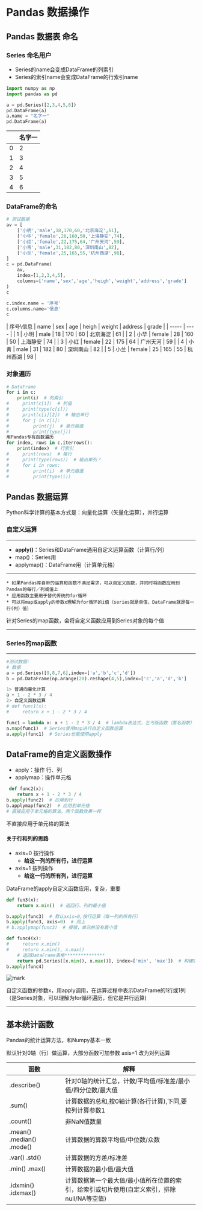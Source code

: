 # Pandas 数据操作

##  Pandas 数据表 命名

### Series 命名用户

* Series的name会变成DataFrame的列索引
* Series的索引name会变成DataFrame的行索引name

```python
import numpy as np
import pandas as pd
```

```python 
a = pd.Series([2,3,4,5,6])
pd.DataFrame(a)
a.name = "名字一"
pd.DataFrame(a)
```

|      | 名字一 |
| ------ | ---- |
| 0      | 2    |
| 1      | 3    |
| 2      | 4    |
| 3      | 5    |
| 4      | 6    |

### DataFrame的命名

```python
# 测试数据
av = [
    ['小明','male',18,170,60,'北京海淀',61],
    ['小华','female',28,160,50,'上海静安',74],
    ['小红','female',22,175,64,'广州天河',59],
    ['小靑','male',31,182,80,'深圳南山',82],
    ['小兰','female',25,165,55,'杭州西湖',98],
]
c = pd.DataFrame(
    av,
    index=[1,2,3,4,5],
    columns=['name','sex','age','heigh','weight','address','grade']
)
c
```

```python
c.index.name = '序号'
c.columns.name='信息'
c
```

| 序号\信息 | name | sex    | age  | heigh | weight | address  | grade |
| ----- | ---- |
| 1    | 小明 | male   | 18   | 170   | 60     | 北京海淀 | 61    |
| 2    | 小华 | female | 28   | 160   | 50     | 上海静安 | 74    |
| 3    | 小红 | female | 22   | 175   | 64     | 广州天河 | 59    |
| 4    | 小靑 | male   | 31   | 182   | 80     | 深圳南山 | 82    |
| 5    | 小兰 | female | 25   | 165   | 55     | 杭州西湖 | 98    |

### 对象遍历

```python
# DataFrame 
for i in c:
    print(i)  # 列索引
#     print(c[i])  # 列值
#     print(type(c[i]))
#     print(c[i][2])  # 输出单行
#     for j in c[i]:
#         print(j)  # 单元格值
#         print(type(j))
用Pandas专有函数遍历
for index, rows in c.iterrows():
    print(index)  # 行索引
#     print(rows)  # 每行
#     print(type(rows))  # 输出单列？
#     for i in rows:
#         print(i)  # 单元格值
#         print(type(i))
```

##  Pandas 数据运算

Python科学计算的基本方式是：向量化运算（矢量化运算），并行运算


###  自定义运算
---

* **apply()**：Series和DataFrame通用自定义运算函数（计算行/列）
* map()：Series用
* applymap()：DataFrame用（计算单元格）

---

    * 如果Pandas库自带的运算和函数不满足需求，可以自定义函数，并同时将函数应用到Pandas的每行／列或值上
    * 应用函数主要用于替代传统的for循环
    * 可以将map或apply的参数x理解为for循环的i值（series就是单值，DataFrame就是每一行(列）值）

针对Series的map函数，会将自定义函数应用到Series对象的每个值

---

### Series的map函数
---

```python
#测试数据:
# 数据
a = pd.Series([9,8,7,6],index=['a','b','c','d'])
b = pd.DataFrame(np.arange(20).reshape(4,5),index=['c','a','d','b']   
```


```python
1> 普通向量化计算
a + 1 - 2 * 3 / 4
2> 自定义函数运算
# def func1(x):
#     return x + 1 - 2 * 3 / 4

func1 = lambda x: x + 1 - 2 * 3 / 4  # lambda表达式，乞丐版函数（匿名函数）
a.map(func1)  # Series使用map进行自定义函数运算
a.apply(func1)  # Series也能使用apply
```

DataFrame的自定义函数操作
---

* apply：操作 行、列
* applymap：操作单元格

```python
 def func2(x):
    return x + 1 - 2 * 3 / 4
b.apply(func2)  # 应用到行
b.applymap(func2)  # 应用到单元格
# 直接应用于单元格的算法，两个函数效果一样
```

不直接应用于单元格的算法

#### 关于行和列的思路

* axis=0 按行操作
    * **给这一列的所有行，进行运算**
* axis=1 按列操作
    * **给这一行的所有列，进行运算**

DataFrame的apply自定义函数应用，复杂，重要

```python
def fun3(x):
    return x.min()  # 返回行、列的最小值

b.apply(func3)  # 默认axis=0,按行运算（每一列的所有行）
b.apply(func3, axis=0)  # 同上
# b.applymap(func3)  # 报错，单元格没有最小值
```

```python
def func4(x):
#     return x.min()
#     return x.min(), x.max()
    # 返回DataFrame表格***************
    return pd.Series([x.min(), x.max()], index=['min', 'max'])  # 构建Series返回，结果就是DataFrame
b.apply(func4)
```

![mark](http://qiniu.lizhaoxi.cn/blog/20190805/xc32gI2LMuBD.png?imageslim)

自定义函数的参数x，用apply调用，在运算过程中表示DataFrame的1行或1列（是Series对象，可以理解为for循环遍历，但它是并行运算)

---

基本统计函数
---

Pandas的统计运算方法，和Numpy基本一致

默认针对0轴（行）做运算，大部分函数可加参数 axis=1 改为对列运算

| 函数 | 解释 |
| ---- | ---- |
|.describe()|	针对0轴的统计汇总，计数/平均值/标准差/最小值/四分位数/最大值|
|.sum()	|计算数据的总和,按0轴计算(各行计算),下同,要按列计算参数1|
|.count()|	非NaN值数量|
|.mean() .median() .mode()|	计算数据的算数平均值/中位数/众数|
|.var() .std()|	计算数据的方差/标准差|
|.min() .max()	|计算数据的最小值/最大值|
|.idxmin() .idxmax()	|计算数据第一个最大值/最小值所在位置的索引，给索引或切片使用(自定义索引，排除null/NA等空值)|

​    
